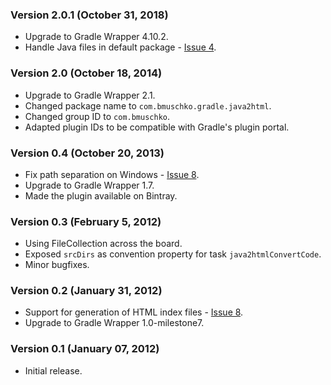 ### Version 2.0.1 (October 31, 2018)

* Upgrade to Gradle Wrapper 4.10.2.
* Handle Java files in default package - [Issue 4](https://github.com/bmuschko/gradle-java2html-plugin/issues/4).

### Version 2.0 (October 18, 2014)

* Upgrade to Gradle Wrapper 2.1.
* Changed package name to `com.bmuschko.gradle.java2html`.
* Changed group ID to `com.bmuschko`.
* Adapted plugin IDs to be compatible with Gradle's plugin portal.

### Version 0.4 (October 20, 2013)

* Fix path separation on Windows - [Issue 8](https://github.com/bmuschko/gradle-java2html-plugin/pull/3).
* Upgrade to Gradle Wrapper 1.7.
* Made the plugin available on Bintray.

### Version 0.3 (February 5, 2012)

* Using FileCollection across the board.
* Exposed `srcDirs` as convention property for task `java2htmlConvertCode`.
* Minor bugfixes.

### Version 0.2 (January 31, 2012)

* Support for generation of HTML index files - [Issue 8](https://github.com/bmuschko/gradle-java2html-plugin/issues/1).
* Upgrade to Gradle Wrapper 1.0-milestone7.

### Version 0.1 (January 07, 2012)

* Initial release.